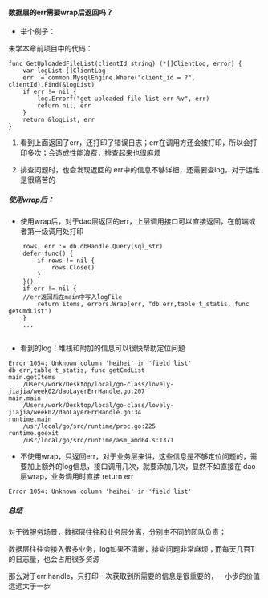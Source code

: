 #### 数据层的err需要wrap后返回吗？

- 举个例子：

未学本章前项目中的代码：

```
func GetUploadedFileList(clientId string) (*[]ClientLog, error) {
	var logList []ClientLog
	err := common.MysqlEngine.Where("client_id = ?", clientId).Find(&logList)
	if err != nil {
		log.Errorf("get uploaded file list err %v", err)
		return nil, err
	}
	return &logList, err
}
```

1. 看到上面返回了err，还打印了错误日志；err在调用方还会被打印，所以会打印多次；会造成性能浪费，排查起来也很麻烦

2. 排查问题时，也会发现返回的 err中的信息不够详细，还需要查log，对于运维是很痛苦的



##### 使用wrap后：

- 使用wrap后，对于dao层返回的err，上层调用接口可以直接返回，在前端或者第一级调用处打印

```
	rows, err := db.dbHandle.Query(sql_str)
	defer func() {
		if rows != nil {
			rows.Close()
		}
	}()
	if err != nil {
	//err返回后在main中写入logFile
		return items, errors.Wrap(err, "db err,table t_statis, func getCmdList")
	}
	...
	
```

- 看到的log：堆栈和附加的信息可以很快帮助定位问题

```
Error 1054: Unknown column 'heihei' in 'field list'
db err,table t_statis, func getCmdList
main.getItems
	/Users/work/Desktop/local/go-class/lovely-jiajia/week02/daoLayerErrHandle.go:207
main.main
	/Users/work/Desktop/local/go-class/lovely-jiajia/week02/daoLayerErrHandle.go:34
runtime.main
	/usr/local/go/src/runtime/proc.go:225
runtime.goexit
	/usr/local/go/src/runtime/asm_amd64.s:1371
```



- 不使用wrap，只返回err，对于业务层来讲，这些信息是不够定位问题的，需要加上额外的log信息，接口调用几次，就要添加几次，显然不如直接在 dao层wrap，业务调用时直接 return err

```
Error 1054: Unknown column 'heihei' in 'field list'
```



##### 总结

对于微服务场景，数据层往往和业务层分离，分别由不同的团队负责；

数据层往往会接入很多业务，log如果不清晰，排查问题非常麻烦；而每天几百T的日志量，也会占用很多资源

那么对于err handle，只打印一次获取到所需要的信息是很重要的，一小步的价值远远大于一步